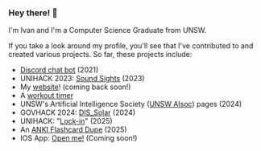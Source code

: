 ### Hey there! 👋

I'm Ivan and I'm a Computer Science Graduate from UNSW.

If you take a look around my profile, you'll see that I've contributed to and created various projects. So far, these projects include:
- [Discord chat bot](https://github.com/iFangg/discord_bot) (2021)
- UNIHACK 2023: [Sound Sights](https://github.com/dylanwz/SoundSights) (2023)
- My [website](http://ivan-fang.com)! (coming back soon!)
- A [workout timer](https://github.com/iFangg/W.timer)
- UNSW's Artificial Intelligence Society ([UNSW AIsoc](https://github.com/AISoc-UNSW)) pages (2024)
- GOVHACK 2024: [DIS_Solar](https://github.com/iFangg/govhack-2024) (2024)
- UNIHACK: "[Lock-in](#)" (2025)
- An [ANKI Flashcard Dupe](https://github.com/iFangg/dylANKI) (2025)
- IOS App: [Open me!](#) (Coming soon!)

<!---
<p align="center">
  <a href="https://app.daily.dev/ifang">
    <img src="https://api.daily.dev/devcards/753b727bdde64b94977563c47bbb4073.png?r=gdm" width="400" alt="Ivan Fang's Dev Card"/>
  </a>
</p>
-->



<!--
**iFangg/iFangg** is a ✨ _special_ ✨ repository because its `README.md` (this file) appears on your GitHub profile.

Here are some ideas to get you started:

- 🔭 I’m currently working on ...
- 🌱 I’m currently learning ...
- 👯 I’m looking to collaborate on ...
- 🤔 I’m looking for help with ...
- 💬 Ask me about ...
- 📫 How to reach me: ...
- 😄 Pronouns: ...
- ⚡ Fun fact: ...
-->
